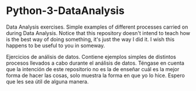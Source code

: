 # Python-3-DataAnalysis
Data Analysis exercises.
Simple examples of different processes carried on during Data Analysis. 
Notice that this repository doesn't intend to teach how is the best way of doing something, it's just the way I did it.
I wish this happens to be useful to you in someway.

Ejercicios de análisis de datos.
Contiene ejemplos simples de distintos procesos llevados a cabo durante el análisis de datos.
Téngase en cuenta que la intención de este repositorio no es la de enseñar cuál es la mejor forma de hacer las cosas, solo muestra la forma en que yo lo hice.
Espero que les sea útil de alguna manera.
